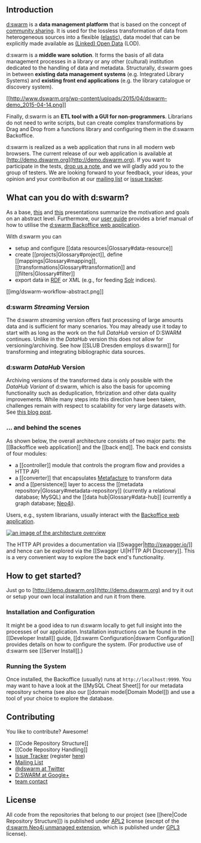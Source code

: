 ## Introduction
[d:swarm](http://dswarm.org) is a **data management platform** that is based on the concept of [community sharing](http://en.wikipedia.org/wiki/Sharing). It is used for the lossless transformation of data from heterogeneous sources into a flexible ([elastic](http://en.wikipedia.org/wiki/Elasticity_%28data_store%29)), data model that can be explicitly made available as [(Linked) Open Data](http://en.wikipedia.org/wiki/Linked_data) (LOD).

d:swarm is a **middle ware solution**. It forms the basis of all data management processes in a library or any other (cultural) institution dedicated to the handling of data and metadata.  Structurally, d:swarm goes in between **existing data management systems** (e.g. Integrated Library Systems) and **existing front end applications** (e.g. the library catalogue or discovery system).

[[http://www.dswarm.org/wp-content/uploads/2015/04/dswarm-demo_2015-04-14.png]]

Finally, d:swarm is an **ETL tool with a GUI for non-programmers**. Librarians do not need to write scripts, but can create complex transformations by Drag and Drop from a functions library and configuring them in the d:swarm Backoffice.

d:swarm is realized as a web application that runs in all modern web browsers. The current release of our web application is available at [http://demo.dswarm.org](http://demo.dswarm.org). If you want to participate in the tests, [drop us a note](mailto:team@dswarm.org), and we will gladly add you to the group of testers. We are looking forward to your feedback, your ideas, your opinion and your contribution at our [mailing list](https://groups.google.com/forum/#!forum/dswarm) or [issue tracker](https://jira.slub-dresden.de).

## What can you do with d:swarm?

As a base, [this](http://prezi.com/0zh_ypsezu6i/) and [this](http://www.slideshare.net/JensMittelbach/dswarm-a-library-data-management-platform-based-on-a-linked-open-data-approach) presentations summarize the motivation and goals on an abstract level. Furthermore, our [user guide](https://github.com/dswarm/dswarm-documentation/wiki/Overview) provides a brief manual of how to utilise the [d:swarm Backoffice web application](http://demo.dswarm.org).

With d:swarm you can
 * setup and configure [[data resources|Glossary#data-resource]]
 * create [[projects|Glossary#project]], define [[mappings|Glossary#mapping]], [[transformations|Glossary#transformation]] and [[filters|Glossary#filter]]
 * export data in [RDF](http://en.wikipedia.org/wiki/Resource_Description_Framework) or XML (e.g., for feeding [Solr](http://lucene.apache.org/solr/) indices).

<!--- source code for image currently stored by jan -->
[[img/dswarm-workflow-abstract.png]]


### d:swarm *Streaming* Version

The d:swarm *streaming* version offers fast processing of large amounts data and is sufficient for many scenarios. You may already use it today to start with as long as the work on the full *DataHub* version of D:SWARM continues. Unlike in the *DataHub* version this does not allow for versioning/archiving. See how  [[SLUB Dresden employs d:swarm]] for transforming and integrating bibliographic data sources.

### d:swarm *DataHub* Version

Archiving versions of the transformed data is only possible with the *DataHub Variant* of d:swarm, which is also the basis for upcoming functionality such as deduplication, frbrization and other data quality improvements. While many steps into this direction have been taken, challenges remain with respect to scalability for very large datasets with. See [this blog post](http://www.slub-dresden.de/blog-post-on-challenges-property-graph-handling).

### ... and behind the scenes

As shown below, the overall architecture consists of two major parts: the [[Backoffice web application]] and the [[back end]]. The back end consists of four modules: 
 * a [[controller]] module that controls the program flow and provides a HTTP API
 * a [[converter]] that encapsulates [Metafacture](https://github.com/culturegraph/metafacture-core) to transform data
 * and a [[persistence]] layer to access the [[metadata repository|Glossary#metadata-repository]] (currently a relational database; MySQL) and the [[data hub|Glossary#data-hub]] (currently a graph database; [Neo4j](http://www.neo4j.org)).
 
Users, e.g., system librarians, usually interact with the [Backoffice web application](http://demo.dswarm.org).

[![an image of the architecture overview](https://raw.githubusercontent.com/wiki/dswarm/dswarm-documentation/img/architecture.png)](https://raw.githubusercontent.com/wiki/dswarm/dswarm-documentation/img/architecture.png "Architecture Overview")

The HTTP API provides a documentation via [[Swagger|http://swagger.io/]] and hence can be explored via the [[Swagger UI|HTTP API Discovery]]. This is a very convenient way to explore the back end's functionality. 

## How to get started?

Just go to [http://demo.dswarm.org](http://demo.dswarm.org) and try it out or setup your own local installation and run it from there.

### Installation and Configuration

It might be a good idea to run d:swarm locally to get full insight into the processes of our application.
Installation instructions can be found in the [[Developer Install]] guide, [[d:swarm Configuration|dswarm Configuration]] provides details on how to configure the system. (For productive use of d:swarm see [[Server Install]].)

### Running the System

Once installed, the Backoffice (usually) runs at `http://localhost:9999`.  You may want to have a look at the [[MySQL Cheat Sheet]] for our metadata repository schema (see also our [[domain model|Domain Model]]) and use a tool of your choice to explore the database.

## Contributing

You like to contribute? Awesome!

* [[Code Repository Structure]]
* [[Code Repository Handling]]
* [Issue Tracker](https://jira.slub-dresden.de) (register [here](https://jira.slub-dresden.de/secure/ContactAdministrators!default.jspa))
* [Mailing List](https://groups.google.com/forum/#!forum/dswarm)
* [@dswarm at Twitter](https://twitter.com/dswarm)
* [D:SWARM at Google+](https://plus.google.com/u/0/b/113858333420496787463/113858333420496787463/posts)
* [team contact](mailto:team@dswarm.org)

## License

All code from the repositories that belong to our project (see [[here|Code Repository Structure]]) is published under [APL2](http://www.apache.org/licenses/LICENSE-2.0) license (except of the [d:swarm Neo4j unmanaged extension](https://github.com/dswarm/dswarm-graph-neo4j), which is published under [GPL3](http://www.gnu.org/copyleft/gpl.html) license).